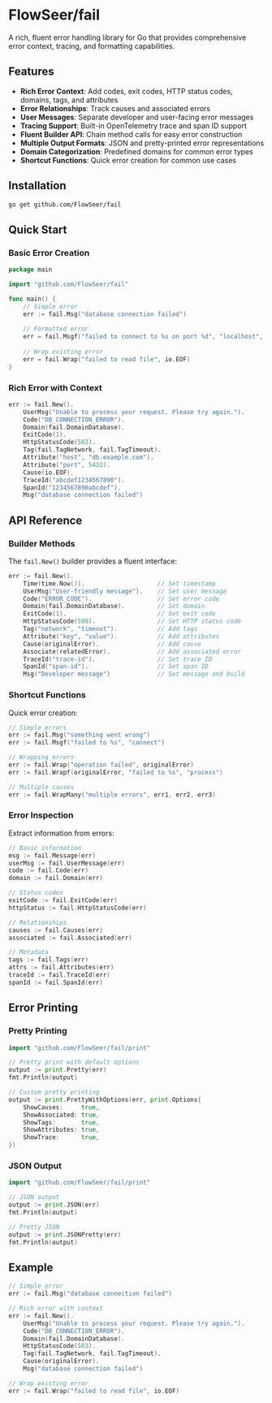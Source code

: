 # FlowSeer/fail

A rich, fluent error handling library for Go that provides comprehensive error context, tracing, and formatting capabilities.

## Features

- **Rich Error Context**: Add codes, exit codes, HTTP status codes, domains, tags, and attributes
- **Error Relationships**: Track causes and associated errors
- **User Messages**: Separate developer and user-facing error messages
- **Tracing Support**: Built-in OpenTelemetry trace and span ID support
- **Fluent Builder API**: Chain method calls for easy error construction
- **Multiple Output Formats**: JSON and pretty-printed error representations
- **Domain Categorization**: Predefined domains for common error types
- **Shortcut Functions**: Quick error creation for common use cases

## Installation

```bash
go get github.com/FlowSeer/fail
```

## Quick Start

### Basic Error Creation

```go
package main

import "github.com/FlowSeer/fail"

func main() {
    // Simple error
    err := fail.Msg("database connection failed")
    
    // Formatted error
    err = fail.Msgf("failed to connect to %s on port %d", "localhost", 5432)
    
    // Wrap existing error
    err = fail.Wrap("failed to read file", io.EOF)
}
```

### Rich Error with Context

```go
err := fail.New().
    UserMsg("Unable to process your request. Please try again.").
    Code("DB_CONNECTION_ERROR").
    Domain(fail.DomainDatabase).
    ExitCode(1).
    HttpStatusCode(503).
    Tag(fail.TagNetwork, fail.TagTimeout).
    Attribute("host", "db.example.com").
    Attribute("port", 5432).
    Cause(io.EOF).
    TraceId("abcdef1234567890").
    SpanId("1234567890abcdef").
    Msg("database connection failed")
```

## API Reference

### Builder Methods

The `fail.New()` builder provides a fluent interface:

```go
err := fail.New().
    Time(time.Now()).                    // Set timestamp
    UserMsg("User-friendly message").    // Set user message
    Code("ERROR_CODE").                  // Set error code
    Domain(fail.DomainDatabase).         // Set domain
    ExitCode(1).                         // Set exit code
    HttpStatusCode(500).                 // Set HTTP status code
    Tag("network", "timeout").           // Add tags
    Attribute("key", "value").           // Add attributes
    Cause(originalError).                // Add cause
    Associate(relatedError).             // Add associated error
    TraceId("trace-id").                 // Set trace ID
    SpanId("span-id").                   // Set span ID
    Msg("Developer message")             // Set message and build
```

### Shortcut Functions

Quick error creation:

```go
// Simple errors
err := fail.Msg("something went wrong")
err := fail.Msgf("failed to %s", "connect")

// Wrapping errors
err := fail.Wrap("operation failed", originalError)
err := fail.Wrapf(originalError, "failed to %s", "process")

// Multiple causes
err := fail.WrapMany("multiple errors", err1, err2, err3)
```

### Error Inspection

Extract information from errors:

```go
// Basic information
msg := fail.Message(err)
userMsg := fail.UserMessage(err)
code := fail.Code(err)
domain := fail.Domain(err)

// Status codes
exitCode := fail.ExitCode(err)
httpStatus := fail.HttpStatusCode(err)

// Relationships
causes := fail.Causes(err)
associated := fail.Associated(err)

// Metadata
tags := fail.Tags(err)
attrs := fail.Attributes(err)
traceId := fail.TraceId(err)
spanId := fail.SpanId(err)
```

## Error Printing

### Pretty Printing

```go
import "github.com/FlowSeer/fail/print"

// Pretty print with default options
output := print.Pretty(err)
fmt.Println(output)

// Custom pretty printing
output := print.PrettyWithOptions(err, print.Options{
    ShowCauses:     true,
    ShowAssociated: true,
    ShowTags:       true,
    ShowAttributes: true,
    ShowTrace:      true,
})
```

### JSON Output

```go
import "github.com/FlowSeer/fail/print"

// JSON output
output := print.JSON(err)
fmt.Println(output)

// Pretty JSON
output := print.JSONPretty(err)
fmt.Println(output)
```

## Example

```go
// Simple error
err := fail.Msg("database connection failed")

// Rich error with context
err := fail.New().
    UserMsg("Unable to process your request. Please try again.").
    Code("DB_CONNECTION_ERROR").
    Domain(fail.DomainDatabase).
    HttpStatusCode(503).
    Tag(fail.TagNetwork, fail.TagTimeout).
    Cause(originalError).
    Msg("database connection failed")

// Wrap existing error
err := fail.Wrap("failed to read file", io.EOF)
```